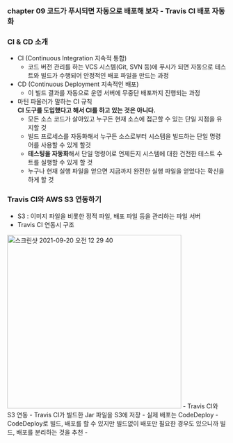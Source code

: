 ### chapter 09 코드가 푸시되면 자동으로 배포해 보자 - Travis CI 배포 자동화 

### CI & CD 소개
- CI (Continuous Integration 지속적 통합)
  - 코드 버전 관리를 하는 VCS 시스템(Git, SVN 등)에 푸시가 되면 자동으로 테스트와 빌드가 수행되어 안정적인 배포 파일을 만드는 과정  
- CD (Continuous Deployment 지속적인 배포)  
  - 이 빌드 결과를 자동으로 운영 서버에 무중단 배포까지 진행되는 과정
- 마틴 파울러가 말하는 CI 규칙  
  **CI 도구를 도입했다고 해서 CI를 하고 있는 것은 아니다.**
    - 모든 소스 코드가 살아있고 누구든 현재 소스에 접근할 수 있는 단일 지점을 유지할 것  
    - 빌드 프로세스를 자동화해서 누구든 소스로부터 시스템을 빌드하는 단일 명령어를 사용할 수 있게 할것 
    - **테스팅을 자동화**해서 단일 명령어로 언제든지 시스템에 대한 건전한 테스트 수트를 실행할 수 있게 할 것  
    - 누구나 현재 실행 파일을 얻으면 지금까지 완전한 실행 파일을 얻었다는 확신을 하게 할 것  

### Travis CI와 AWS S3 연동하기
- S3 : 이미지 파일을 비롯한 정적 파일, 배포 파일 등을 관리하는 파일 서버  
- Travis CI 연동시 구조  
<img width="400" alt="스크린샷 2021-09-20 오전 12 29 40" src="https://user-images.githubusercontent.com/45681372/133933419-2f992ca1-7ba9-4c3c-83cf-d4234226874c.png">
- Travis CI와 S3 연동
  - Travis CI가 빌드한 Jar 파일을 S3에 저장
  - 실제 배포는 CodeDeploy
    - CodeDeploy로 빌드, 배포를 할 수 있지만 빌드없이 배포만 필요한 경우도 있으니까 빌드, 배포를 분리하는 것을 추천  
    - 